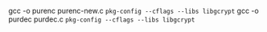 gcc -o purenc purenc-new.c `pkg-config --cflags --libs libgcrypt`
gcc -o purdec purdec.c `pkg-config --cflags --libs libgcrypt`